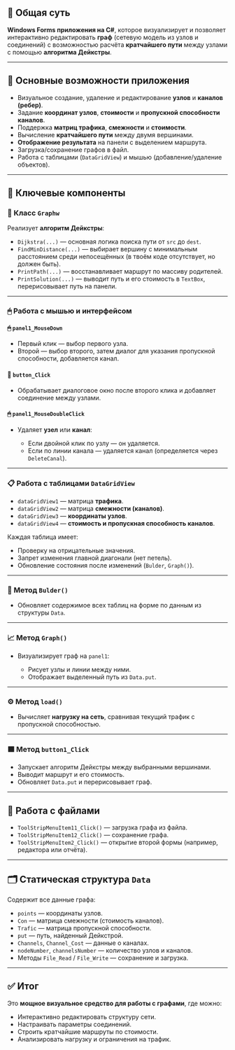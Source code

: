 ## 📌 Общая суть

**Windows Forms приложения на C#**, которое визуализирует и позволяет интерактивно редактировать **граф** (сетевую модель из узлов и соединений) с возможностью расчёта **кратчайшего пути** между узлами с помощью **алгоритма Дейкстры**.

---

## 🎯 Основные возможности приложения

* Визуальное создание, удаление и редактирование **узлов** и **каналов (ребер)**.
* Задание **координат узлов**, **стоимости** и **пропускной способности каналов**.
* Поддержка **матриц трафика**, **смежности** и **стоимости**.
* Вычисление **кратчайшего пути** между двумя вершинами.
* **Отображение результата** на панели с выделением маршрута.
* Загрузка/сохранение графов в файл.
* Работа с таблицами (`DataGridView`) и мышью (добавление/удаление объектов).

---

## 🧱 Ключевые компоненты

### 🔧 Класс `Graphw`

Реализует **алгоритм Дейкстры**:

* `Dijkstra(...)` — основная логика поиска пути от `src` до `dest`.
* `FindMinDistance(...)` — выбирает вершину с минимальным расстоянием среди непосещённых (в твоём коде отсутствует, но должен быть).
* `PrintPath(...)` — восстанавливает маршрут по массиву родителей.
* `PrintSolution(...)` — выводит путь и его стоимость в `TextBox`, перерисовывает путь на панели.

---

### 🖱 Работа с мышью и интерфейсом

#### 🖱 `panel1_MouseDown`

* Первый клик — выбор первого узла.
* Второй — выбор второго, затем диалог для указания пропускной способности, добавляется канал.

#### 💬 `button_Click`

* Обрабатывает диалоговое окно после второго клика и добавляет соединение между узлами.

#### 🖱 `panel1_MouseDoubleClick`

* Удаляет **узел** или **канал**:

  * Если двойной клик по узлу — он удаляется.
  * Если по линии канала — удаляется канал (определяется через `DeleteCanal`).

---

### 📋 Работа с таблицами `DataGridView`

* `dataGridView1` — матрица **трафика**.
* `dataGridView2` — матрица **смежности (каналов)**.
* `dataGridView3` — **координаты узлов**.
* `dataGridView4` — **стоимость и пропускная способность каналов**.

Каждая таблица имеет:

* Проверку на отрицательные значения.
* Запрет изменения главной диагонали (нет петель).
* Обновление состояния после изменений (`Bulder`, `Graph()`).

---

### 🧮 Метод `Bulder()`

* Обновляет содержимое всех таблиц на форме по данным из структуры `Data`.

---

### 📈 Метод `Graph()`

* Визуализирует граф на `panel1`:

  * Рисует узлы и линии между ними.
  * Отображает выделенный путь из `Data.put`.

---

### ⚙️ Метод `load()`

* Вычисляет **нагрузку на сеть**, сравнивая текущий трафик с пропускной способностью.

---

### 🟩 Метод `button1_Click`

* Запускает алгоритм Дейкстры между выбранными вершинами.
* Выводит маршрут и его стоимость.
* Обновляет `Data.put` и перерисовывает граф.

---

## 💾 Работа с файлами

* `ToolStripMenuItem11_Click()` — загрузка графа из файла.
* `ToolStripMenuItem12_Click()` — сохранение графа.
* `ToolStripMenuItem2_Click()` — открытие второй формы (например, редактора или отчёта).

---

## 🗂 Статическая структура `Data`

Содержит все данные графа:

* `points` — координаты узлов.
* `Con` — матрица смежности (стоимость каналов).
* `Trafic` — матрица пропускной способности.
* `put` — путь, найденный Дейкстрой.
* `Channels`, `Channel_Cost` — данные о каналах.
* `nodeNumber`, `channelsNumber` — количество узлов и каналов.
* Методы `File_Read` / `File_Write` — сохранение и загрузка.

---

## ✅ Итог

Это **мощное визуальное средство для работы с графами**, где можно:

* Интерактивно редактировать структуру сети.
* Настраивать параметры соединений.
* Строить кратчайшие маршруты по стоимости.
* Анализировать нагрузку и ограничения на трафик.
